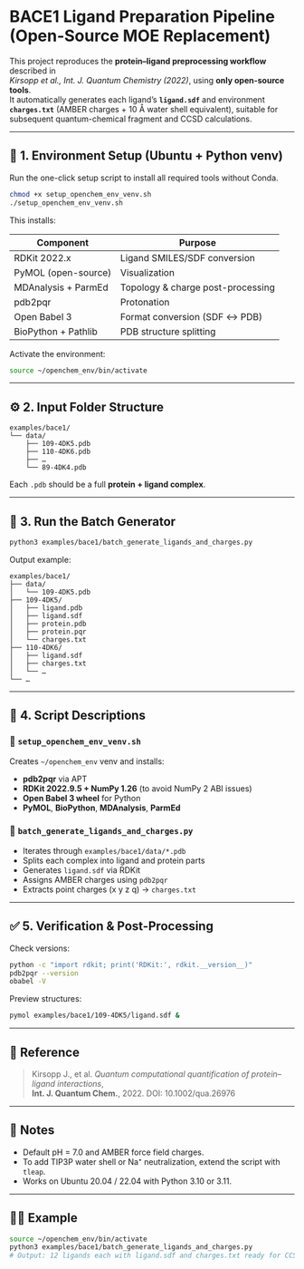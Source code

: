 # BACE1 Ligand Preparation Pipeline (Open-Source MOE Replacement)

This project reproduces the **protein–ligand preprocessing workflow** described in  
*Kirsopp et al., Int. J. Quantum Chemistry (2022)*, using **only open-source tools**.  
It automatically generates each ligand’s **`ligand.sdf`** and environment **`charges.txt`**
(AMBER charges + 10 Å water shell equivalent), suitable for subsequent
quantum-chemical fragment and CCSD calculations.

---

## 🧱 1. Environment Setup (Ubuntu + Python venv)

Run the one-click setup script to install all required tools without Conda.

```bash
chmod +x setup_openchem_env_venv.sh
./setup_openchem_env_venv.sh
```

This installs:

| Component | Purpose |
|------------|----------|
| RDKit 2022.x | Ligand SMILES/SDF conversion |
| PyMOL (open-source) | Visualization |
| MDAnalysis + ParmEd | Topology & charge post-processing |
| pdb2pqr             | Protonation  |
| Open Babel 3 | Format conversion (SDF ↔ PDB) |
| BioPython + Pathlib | PDB structure splitting |

Activate the environment:
```bash
source ~/openchem_env/bin/activate
```

---

## ⚙️ 2. Input Folder Structure

```
examples/bace1/
└── data/
    ├── 109-4DK5.pdb
    ├── 110-4DK6.pdb
    ├── …
    └── 89-4DK4.pdb
```

Each `.pdb` should be a full **protein + ligand complex**.

---

## 🚀 3. Run the Batch Generator

```bash
python3 examples/bace1/batch_generate_ligands_and_charges.py
```

Output example:

```
examples/bace1/
├── data/
│   └── 109-4DK5.pdb
├── 109-4DK5/
│   ├── ligand.pdb
│   ├── ligand.sdf
│   ├── protein.pdb
│   ├── protein.pqr
│   └── charges.txt
├── 110-4DK6/
│   ├── ligand.sdf
│   ├── charges.txt
│   └── …
└── …
```

---

## 🧩 4. Script Descriptions

### 🔧 `setup_openchem_env_venv.sh`
Creates `~/openchem_env` venv and installs:
- **pdb2pqr** via APT
- **RDKit 2022.9.5 + NumPy 1.26** (to avoid NumPy 2 ABI issues)
- **Open Babel 3 wheel** for Python
- **PyMOL**, **BioPython**, **MDAnalysis**, **ParmEd**

### 🧬 `batch_generate_ligands_and_charges.py`
- Iterates through `examples/bace1/data/*.pdb`
- Splits each complex into ligand and protein parts
- Generates `ligand.sdf` via RDKit
- Assigns AMBER charges using `pdb2pqr`
- Extracts point charges (x y z q) → `charges.txt`

---

## ✅ 5. Verification & Post-Processing

Check versions:

```bash
python -c "import rdkit; print('RDKit:', rdkit.__version__)"
pdb2pqr --version
obabel -V
```

Preview structures:

```bash
pymol examples/bace1/109-4DK5/ligand.sdf &
```

---

## 📖 Reference
> Kirsopp J., et al. *Quantum computational quantification of protein–ligand interactions*,  
> **Int. J. Quantum Chem.**, 2022. DOI: 10.1002/qua.26976

---

## 🧠 Notes
- Default pH = 7.0 and AMBER force field charges.  
- To add TIP3P water shell or Na⁺ neutralization, extend the script with `tleap`.  
- Works on Ubuntu 20.04 / 22.04 with Python 3.10 or 3.11.

---

## 🧑‍🔬 Example
```bash
source ~/openchem_env/bin/activate
python3 examples/bace1/batch_generate_ligands_and_charges.py
# Output: 12 ligands each with ligand.sdf and charges.txt ready for CCSD calculation
```
